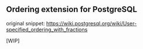 ## Ordering extension for PostgreSQL


original snippet: https://wiki.postgresql.org/wiki/User-specified_ordering_with_fractions


[WIP]